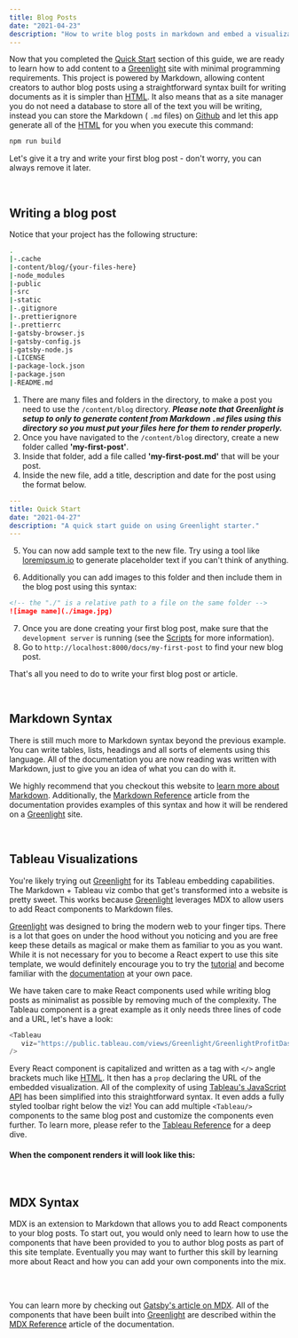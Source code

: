 ```yaml
---
title: Blog Posts
date: "2021-04-23"
description: "How to write blog posts in markdown and embed a visualization"
---
```


Now that you completed the [Quick Start](/docs/quick-start) section of this guide, we are ready to learn how to add
content to a [Greenlight](/) site with minimal programming requirements. This project is powered by <Ext color="has-text-md" to="https://www.markdownguide.org/">Markdown</Ext>, allowing content creators to author blog posts using a straightforward syntax built for writing documents as it is simpler than [HTML](https://html.com/). It also means that as a site manager you do not need a database to store all of the text you will be writing, instead you can store the <Ext color="has-text-md" to="https://www.markdownguide.org/">Markdown</Ext> ( `.md` files) on [Github](https://github.com/) and let this app generate all of the [HTML](https://html.com/) for you when you execute this command:

```bash
npm run build
```

Let's give it a try and write your first blog post - don't worry, you can always remove it later.

<br/>

## Writing a blog post

Notice that your project has the following structure:

```bash {3}
.
|-.cache
|-content/blog/{your-files-here}
|-node_modules
|-public
|-src
|-static
|-.gitignore
|-.prettierignore
|-.prettierrc
|-gatsby-browser.js
|-gatsby-config.js
|-gatsby-node.js
|-LICENSE
|-package-lock.json
|-package.json
|-README.md
```

1. There are many files and folders in the directory, to make a post you need to use the `/content/blog` directory. ***Please note that Greenlight is setup to only to generate content from Markdown `.md` files using this directory so you must put your files here for them to render properly.***
2. Once you have navigated to the `/content/blog` directory, create a new folder called **'my-first-post'**.
3. Inside that folder, add a file called **'my-first-post.md'** that will be your post.
4. Inside the new file, add a title, description and date for the post using the format below.

```yaml
---
title: Quick Start
date: "2021-04-27"
description: "A quick start guide on using Greenlight starter."
---
```
5. You can now add sample text to the new file. Try using a tool like [loremipsum.io](https://loremipsum.io/) to generate placeholder text if you can't think of anything.

6. Additionally you can add images to this folder and then include them in the blog post using this syntax:
```markdown
<!-- the "./" is a relative path to a file on the same folder -->
![image name](./image.jpg)
```
7. Once you are done creating your first blog post, make sure that the `development server` is running (see the [Scripts](/docs/quick-start/#scripts) for more information).
8. Go to `http://localhost:8000/docs/my-first-post` to find your new blog post.

That's all you need to do to write your first blog post or article.

<br/>

## Markdown Syntax

There is still much more to <Ext color="has-text-md" to="https://www.markdownguide.org/">Markdown syntax</Ext> beyond the previous example. You can write tables, lists, headings and all sorts of elements using this language. All of the documentation you are now reading was written with <Ext color="has-text-md" to="https://www.markdownguide.org/">Markdown</Ext>, just to give you an idea of what you can do with it.

We highly recommend that you checkout this website to [learn more about Markdown](https://www.markdownguide.org/). Additionally, the [Markdown Reference](/docs/markdown-reference) article from the documentation provides examples of this syntax and how it will be rendered on a [Greenlight](/) site.

<br/>

## Tableau Visualizations

You're likely trying out [Greenlight](/) for its <Ext color="has-text-tableau" to="https://www.tableau.com/">Tableau</Ext> embedding capabilities. The <Ext color="has-text-md" to="https://www.markdownguide.org/">Markdown</Ext> + <Ext color="has-text-tableau" to="https://www.tableau.com/">Tableau</Ext> viz combo that get's transformed into a website is pretty sweet. This works because [Greenlight](/) leverages <Ext color="has-text-mdx" to="https://mdxjs.com/getting-started/">MDX</Ext> to allow users to add <Ext color="has-text-react" to="https://reactjs.org/">React</Ext> components to <Ext color="has-text-md" to="https://www.markdownguide.org/">Markdown</Ext> files.

[Greenlight](/) was designed to bring the modern web to your finger tips. There is a lot that goes on under the hood without you noticing and you are free keep these details as magical or make them as familiar to you as you want. While it is not necessary for you to become a <Ext color="has-text-react" to="https://reactjs.org/">React</Ext> expert to use this site template, we would definitely encourage you to try the [tutorial](https://reactjs.org/tutorial/tutorial.html) and become familiar with the [documentation](https://reactjs.org/docs/getting-started.html) at your own pace.

We have taken care to make <Ext color="has-text-react" to="https://reactjs.org/">React</Ext> components used while writing blog posts as minimalist as possible by removing much of the complexity. The <Ext color="has-text-tableau" to="https://www.tableau.com/">Tableau</Ext> component is a great example as it only needs three lines of code and a URL, let's have a look:

```js {numberLines}
<Tableau
   viz="https://public.tableau.com/views/Greenlight/GreenlightProfitDashboard"
/>
```

Every <Ext color="has-text-react" to="https://reactjs.org/">React</Ext> component is capitalized and written as a tag with `</>` angle brackets much like [HTML](https://html.com/). It then has a `prop` declaring the URL of the embedded visualization. All of the complexity of using [Tableau's JavaScript API](https://help.tableau.com/current/api/js_api/en-us/JavaScriptAPI/js_api_ref.htm) has been simplified into this straightforward syntax. It even adds a fully styled toolbar right below the viz! You can add multiple `<Tableau/>` components to the same blog post and customize the components even further. To learn more, please refer to the [Tableau Reference](/docs/tableau-reference) for a deep dive.

#### When the component renders it will look like this:

<Tableau
   viz="https://public.tableau.com/views/Greenlight/GreenlightProfitDashboard"
/>

<br/>

## MDX Syntax

<Ext color="has-text-mdx" to="https://mdxjs.com/getting-started/">MDX</Ext> is an extension to <Ext color="has-text-md" to="https://www.markdownguide.org/">Markdown</Ext> that allows you to add <Ext color="has-text-react" to="https://reactjs.org/">React</Ext> components to your blog posts. To start out, you would only need to learn how to use the components that have been provided to you to author blog posts as part of this site template. Eventually you may want to further this skill by learning more about <Ext color="has-text-react" to="https://reactjs.org/">React</Ext> and how you can add your own components into the mix.

<br/>
<br/>

You can learn more by checking out [Gatsby's article on MDX](https://www.gatsbyjs.com/docs/glossary/mdx/). All of the components that have been built into [Greenlight](/) are described within the [MDX Reference](/docs/mdx-reference) article of the documentation.